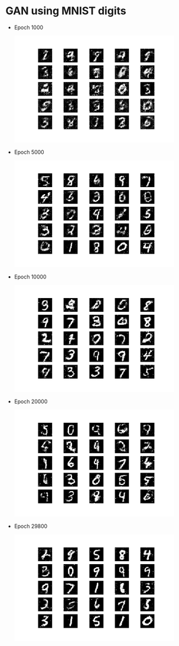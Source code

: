 # GAN using MNIST digits



* Epoch 1000

  ![1000](./gen_images/1000.png)

* Epoch 5000

  ![5000](./gen_images/5000.png)

* Epoch 10000

  ![10000](./gen_images/10000.png)

* Epoch 20000

  ![20000](./gen_images/20000.png)

* Epoch 29800

  ![29800](./gen_images/29800.png)
